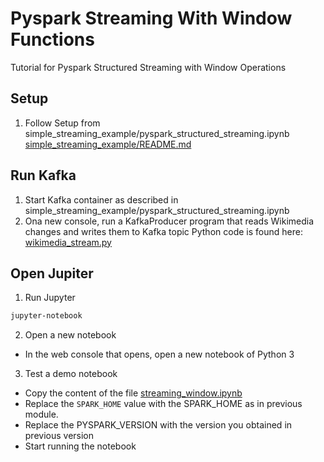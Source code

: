 # Pyspark Streaming With Window Functions
Tutorial for Pyspark Structured Streaming with Window Operations

## Setup
1. Follow Setup from simple_streaming_example/pyspark_structured_streaming.ipynb [simple_streaming_example/README.md](https://github.com/ransilberman/pyspark-streaming-jupyter-tutorial/blob/main/simple_streaming_example/README.md)

## Run Kafka
1. Start Kafka container as described in simple_streaming_example/pyspark_structured_streaming.ipynb
2. Ona new console, run a KafkaProducer program that reads Wikimedia changes and writes them to Kafka topic
Python code is found here: [wikimedia_stream.py](https://github.com/ransilberman/pyspark-streaming-jupyter-tutorial/blob/main/streaming-with-window-example/wikimedia_stream.py)

## Open Jupiter
1. Run Jupyter
```bash
jupyter-notebook
```
2. Open a new notebook
- In the web console that opens, open a new notebook of Python 3
3. Test a demo notebook
- Copy the content of the file [streaming_window.ipynb](https://github.com/ransilberman/pyspark-streaming-jupyter-tutorial/blob/main/streaming-with-window-example/streaming_window.ipynb)
- Replace the `SPARK_HOME` value with the SPARK_HOME as in previous module.
- Replace the PYSPARK_VERSION with the version you obtained in previous version
- Start running the notebook

